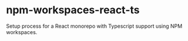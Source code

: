 # npm-workspaces-react-ts
Setup process for a React monorepo with Typescript support using NPM workspaces.
